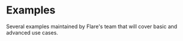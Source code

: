 # Examples

Several examples maintained by Flare's team that will cover basic and advanced use cases.
